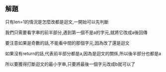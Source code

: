 ## 解題
只有len=1的情況是怎麼改都是迴文,一開始可以先判斷

我們只需要看字串的前半部分,遇到第一個不是a的字元,就將它改成a後回傳

要注意如果是奇數的話,不能看中間的那個字元,因為改了還是迴文

如果沒有return的話,代表前半部分都是a,因為是迴文的關係,所以後半部分也都是a

所以要獲得打斷迴文的最小字串,只要將最後一個字元改成b就可以了